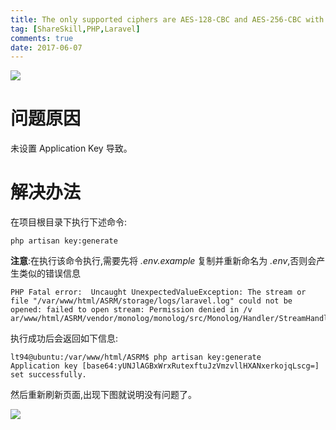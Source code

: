 ```yaml
---
title: The only supported ciphers are AES-128-CBC and AES-256-CBC with the correct key lengths
tag: [ShareSkill,PHP,Laravel]
comments: true
date: 2017-06-07
---
```




![](http://ww1.sinaimg.cn/large/d9e82fa4ly1fgcuwaft5lj20ul05274j.jpg)

# 问题原因

未设置 Application Key 导致。

# 解决办法

在项目根目录下执行下述命令:

```shell
php artisan key:generate
```
**注意**:在执行该命令执行,需要先将 *.env.example* 复制并重新命名为 *.env*,否则会产生类似的错误信息

```shell
PHP Fatal error:  Uncaught UnexpectedValueException: The stream or file "/var/www/html/ASRM/storage/logs/laravel.log" could not be opened: failed to open stream: Permission denied in /v
ar/www/html/ASRM/vendor/monolog/monolog/src/Monolog/Handler/StreamHandler.php:107
```

执行成功后会返回如下信息:

```shell
lt94@ubuntu:/var/www/html/ASRM$ php artisan key:generate
Application key [base64:yUNJlAGBxWrxRutexftuJzVmzvllHXANxerkojqLscg=] set successfully.
```
然后重新刷新页面,出现下图就说明没有问题了。

![](http://ww1.sinaimg.cn/large/d9e82fa4ly1fgcuwg7hrij20w50edaa7.jpg)